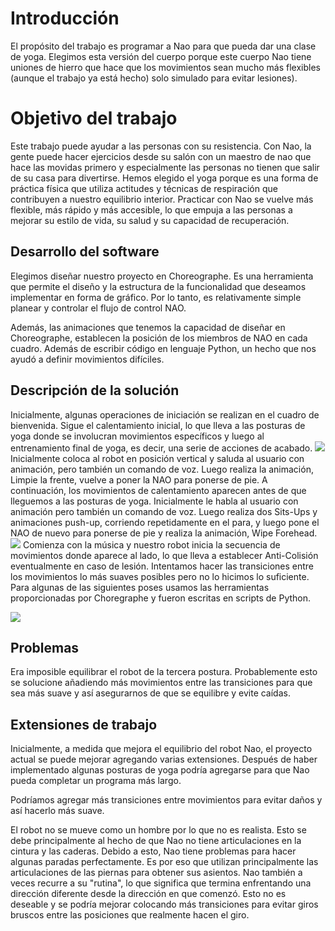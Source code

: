 # Introducción

El propósito del trabajo es programar a Nao para que pueda dar una clase de yoga. Elegimos esta versión del cuerpo porque este cuerpo Nao tiene uniones de hierro que hace que los movimientos sean mucho más flexibles (aunque el trabajo ya está hecho) solo simulado para evitar lesiones).

# Objetivo del trabajo

Este trabajo puede ayudar a las personas con su resistencia. Con Nao, la gente puede hacer ejercicios desde su salón con un maestro de nao que hace las movidas primero y especialmente las personas no tienen que salir de su casa para divertirse. Hemos elegido el yoga porque es una forma de práctica física que utiliza actitudes y técnicas de respiración que contribuyen a nuestro equilibrio interior. Practicar con Nao se vuelve más flexible, más rápido y más accesible, lo que empuja a las personas a mejorar su estilo de vida, su salud y su capacidad de recuperación.

## Desarrollo del software

Elegimos diseñar nuestro proyecto en Choreographe. Es una herramienta que permite el diseño y la estructura de la funcionalidad que deseamos implementar en forma de gráfico. Por lo tanto, es relativamente simple planear y controlar el flujo de control NAO.

Además, las animaciones que tenemos la capacidad de diseñar en Choreographe, establecen la posición de los miembros de NAO en cada cuadro. Además de escribir código en lenguaje Python, un hecho que nos ayudó a definir movimientos difíciles.

## Descripción de la solución

Inicialmente, algunas operaciones de iniciación se realizan en el cuadro de bienvenida. Sigue el calentamiento inicial, lo que lleva a las posturas de yoga donde se involucran movimientos específicos y luego al entrenamiento final de yoga, es decir, una serie de acciones de acabado.
**![](https://lh3.googleusercontent.com/Ni5bwhMKg9wEcgnpr8p6OMBOhG2M-_S786a8cBPMHH4DmyzSwCCEyqArG2GQcHyHFGTV6hseu3ZETVj05g4xA5rxqyQkR36VWez_l8UqTP7syZxSq6AlufF0QPBVMxG8rjO8rtsH)**
Inicialmente coloca al robot en posición vertical y saluda al usuario con animación, pero también un comando de voz. Luego realiza la animación, Limpie la frente, vuelve a poner la NAO para ponerse de pie. A continuación, los movimientos de calentamiento aparecen antes de que lleguemos a las posturas de yoga. Inicialmente le habla al usuario con animación pero también un comando de voz. Luego realiza dos Sits-Ups y animaciones push-up, corriendo repetidamente en el para, y luego pone el NAO de nuevo para ponerse de pie y realiza la animación, Wipe Forehead.
**![](https://lh3.googleusercontent.com/oJH36PrMqexGluOWj3lIAYQkvbHV-Sk7Lgl-2H4cCm57IBCY4xcjiXVPxjvDmrrrm_X1ZMiZQXyFI9vxpFBqeeptadNckhCrga3JZZzYB9ZO4fkAAO_RrFnwYbbbwHhTKbdua94j)**
Comienza con la música y nuestro robot inicia la secuencia de movimientos donde aparece al lado, lo que lleva a establecer Anti-Colisión eventualmente en caso de lesión. Intentamos hacer las transiciones entre los movimientos lo más suaves posibles pero no lo hicimos lo suficiente. Para algunas de las siguientes poses usamos las herramientas proporcionadas por Choregraphe y fueron escritas en scripts de Python.

![](https://lh3.googleusercontent.com/SxAbQys43vwKLVw_KAknBvtIGLNLKBTqVl-OCw1k_6PtREMGeHO7T-UuKeLdeax1GBW8zDW_gOD1vi6E8oUpd1n5WdRw1-BJ7qPZBZB4TJUtBPHQGwzhD8DJAOSnUG6vhn9C40ji)
## Problemas
Era imposible equilibrar el robot de la tercera postura. Probablemente esto se solucione añadiendo más movimientos entre las transiciones para que sea más suave y así asegurarnos de que se equilibre y evite caídas.

## Extensiones de trabajo
Inicialmente, a medida que mejora el equilibrio del robot Nao, el proyecto actual se puede mejorar agregando varias extensiones. Después de haber implementado algunas posturas de yoga podría agregarse para que Nao pueda completar un programa más largo.

Podríamos agregar más transiciones entre movimientos para evitar daños y así hacerlo más suave.

El robot no se mueve como un hombre por lo que no es realista. Esto se debe principalmente al hecho de que Nao no tiene articulaciones en la cintura y las caderas. Debido a esto, Nao tiene problemas para hacer algunas paradas perfectamente. Es por eso que utilizan principalmente las articulaciones de las piernas para obtener sus asientos. Nao también a veces recurre a su "rutina", lo que significa que termina enfrentando una dirección diferente desde la dirección en que comenzó. Esto no es deseable y se podría mejorar colocando más transiciones para evitar giros bruscos entre las posiciones que realmente hacen el giro.

